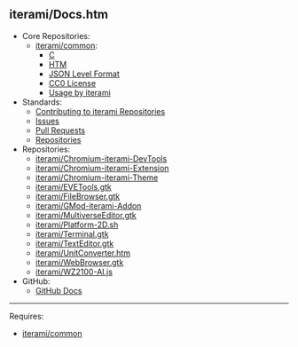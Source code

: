 iterami/Docs.htm
----------------

* Core Repositories:
  * [iterami/common](https://github.com/iterami/Docs.htm/blob/gh-pages/common/README.md):
    * [C](https://github.com/iterami/Docs.htm/blob/gh-pages/common/guides/c.md)
    * [HTM](https://github.com/iterami/Docs.htm/blob/gh-pages/common/guides/htm.md)
    * [JSON Level Format](https://github.com/iterami/Docs.htm/blob/gh-pages/common/guides/json.md)
    * [CC0 License](https://github.com/iterami/common/blob/gh-pages/LICENSE.md)
    * [Usage by iterami](https://github.com/iterami/Docs.htm/blob/gh-pages/repositories/common.md)
* Standards:
  * [Contributing to iterami Repositories](https://github.com/iterami/Docs.htm/blob/gh-pages/CONTRIBUTING.md)
  * [Issues](https://github.com/iterami/Docs.htm/blob/gh-pages/standards/issues.md)
  * [Pull Requests](https://github.com/iterami/Docs.htm/blob/gh-pages/standards/pull-requests.md)
  * [Repositories](https://github.com/iterami/Docs.htm/blob/gh-pages/standards/repositories.md)
* Repositories:
  * [iterami/Chromium-iterami-DevTools](https://github.com/iterami/Docs.htm/blob/gh-pages/repositories/chromium-iterami-devtools.md)
  * [iterami/Chromium-iterami-Extension](https://github.com/iterami/Docs.htm/blob/gh-pages/repositories/chromium-iterami-extension.md)
  * [iterami/Chromium-iterami-Theme](https://github.com/iterami/Docs.htm/blob/gh-pages/repositories/chromium-iterami-theme.md)
  * [iterami/EVETools.gtk](https://github.com/iterami/Docs.htm/blob/gh-pages/repositories/evetools-gtk.md)
  * [iterami/FileBrowser.gtk](https://github.com/iterami/Docs.htm/blob/gh-pages/repositories/filebrowser-gtk.md)
  * [iterami/GMod-iterami-Addon](https://github.com/iterami/Docs.htm/blob/gh-pages/repositories/gmod-iterami-addon.md)
  * [iterami/MultiverseEditor.gtk](https://github.com/iterami/Docs.htm/blob/gh-pages/repositories/multiverseeditor-gtk.md)
  * [iterami/Platform-2D.sh](https://github.com/iterami/Docs.htm/blob/gh-pages/repositories/platform-2d-sh.md)
  * [iterami/Terminal.gtk](https://github.com/iterami/Docs.htm/blob/gh-pages/repositories/terminal-gtk.md)
  * [iterami/TextEditor.gtk](https://github.com/iterami/Docs.htm/blob/gh-pages/repositories/texteditor-gtk.md)
  * [iterami/UnitConverter.htm](https://github.com/iterami/Docs.htm/blob/gh-pages/repositories/unitconverter-htm.md)
  * [iterami/WebBrowser.gtk](https://github.com/iterami/Docs.htm/blob/gh-pages/repositories/webbrowser-gtk.md)
  * [iterami/WZ2100-AI.js](https://github.com/iterami/Docs.htm/blob/gh-pages/repositories/wz2100-ai-js.md)
* GitHub:
  * [GitHub Docs](https://github.com/iterami/Docs.htm/blob/gh-pages/github/README.md)

---

Requires:
* [iterami/common](https://github.com/iterami/common)
